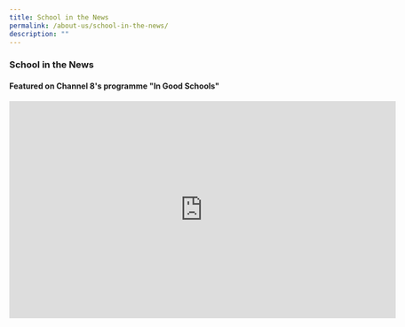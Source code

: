 ```yaml
---
title: School in the News
permalink: /about-us/school-in-the-news/
description: ""
---
```

### School in the News 

#### Featured on Channel 8's programme "In Good Schools"
 
 <iframe allowfullscreen="" allow="accelerometer; autoplay; clipboard-write; encrypted-media; gyroscope; picture-in-picture" frameborder="0" in="" title="Farrer Park Primary School on Channel 8's programme" src="https://www.youtube.com/embed/0GL3FCRB-z8" height="392" width="696"></iframe>